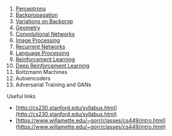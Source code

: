 1. [Perceptrons](comp9444/1%20Perceptrons.html)
2. [Backpropagation](comp9444/2%20Backpropagation.html)
3. [Variations on Backprop](comp9444/3%20Variations%20on%20Backprop.html)
4. [Geometry](comp9444/4%20Geometry.html)
5. [Convolutional Networks](comp9444/5%20Convolutional%20Networks.html)
6. [Image Processing](comp9444/6%20Image%20Processing.html)
7. [Recurrent Networks](comp9444/7%20Recurrent%20Networks.html)
8. [Language Processing](comp9444/8%20Language%20Processing.html)
9. [Reinforcement Learning](comp9444/9%20Reinforcement%20Learning.html)
10. [Deep Reinforcement Learning](comp9444/10%20Deep%20Reinforcement%20Learning.html)
11. Boltzmann Machines
12. Autoencoders
13. Adversarial Training and GANs

Useful links

* [http://cs230.stanford.edu/syllabus.html](http://cs230.stanford.edu/syllabus.html)
* [https://www.willamette.edu/~gorr/classes/cs449/intro.html](https://www.willamette.edu/~gorr/classes/cs449/intro.html)